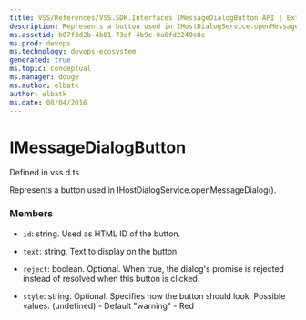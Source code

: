 ```yaml
---
title: VSS/References/VSS.SDK.Interfaces IMessageDialogButton API | Extensions for Visual Studio Team Services
description: Represents a button used in IHostDialogService.openMessageDialog().
ms.assetid: b07f3d2b-4b81-73ef-4b9c-0a6fd2249e8c
ms.prod: devops
ms.technology: devops-ecosystem
generated: true
ms.topic: conceptual
ms.manager: douge
ms.author: elbatk
author: elbatk
ms.date: 08/04/2016
---
```


# IMessageDialogButton

Defined in vss.d.ts


Represents a button used in IHostDialogService.openMessageDialog(). 

### Members

* `id`: string. Used as HTML ID of the button.

* `text`: string. Text to display on the button.

* `reject`: boolean. Optional. When true, the dialog&#x27;s promise is rejected instead of resolved when this button is clicked.

* `style`: string. Optional. Specifies how the button should look. 
Possible values: 
  (undefined) - Default
  &quot;warning&quot; - Red

